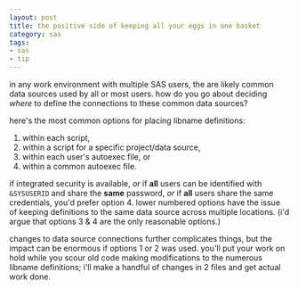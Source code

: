```yaml
---
layout: post
title: the positive side of keeping all your eggs in one basket
category: sas
tags:
- sas
- tip
---
```


in any work environment with multiple SAS users, the are likely common data sources used by all or most users. how do you go about deciding *where* to define the connections to these common data sources?

<!--more-->

here's the most common options for placing libname definitions:

1. within each script,
2. within a script for a specific project/data source,
3. within each user's autoexec file, or
4. within a common autoexec file.

if integrated security is available, *or* if **all** users can be identified with `&SYSUSERID` and share the **same** password, *or* if **all** users share the same credentials, you'd prefer option 4. lower numbered options have the issue of keeping definitions to the same data source across multiple locations. (i'd argue that options 3 & 4 are the only reasonable options.)

changes to data source connections further complicates things, but the impact can be enormous if options 1 or 2 was used. you'll put your work on hold while you scour old code making modifications to the numerous libname definitions; i'll make a handful of changes in 2 files and get actual work done.
